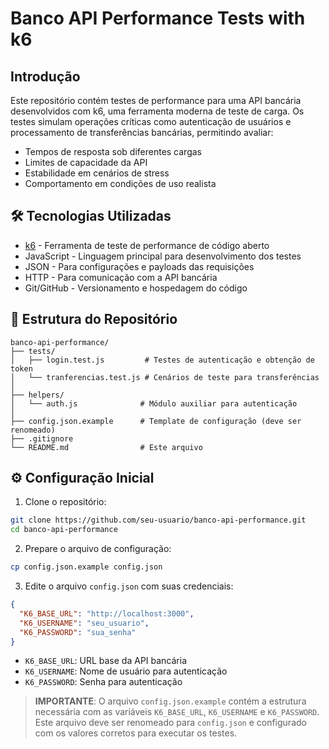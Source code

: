 # Banco API Performance Tests with k6

## Introdução

Este repositório contém testes de performance para uma API bancária desenvolvidos com k6, uma ferramenta moderna de teste de carga. Os testes simulam operações críticas como autenticação de usuários e processamento de transferências bancárias, permitindo avaliar:

- Tempos de resposta sob diferentes cargas
- Limites de capacidade da API
- Estabilidade em cenários de stress
- Comportamento em condições de uso realista

## 🛠 Tecnologias Utilizadas

- [k6](https://k6.io/) - Ferramenta de teste de performance de código aberto
- JavaScript - Linguagem principal para desenvolvimento dos testes
- JSON - Para configurações e payloads das requisições
- HTTP - Para comunicação com a API bancária
- Git/GitHub - Versionamento e hospedagem do código

## 📂 Estrutura do Repositório

```
banco-api-performance/
├── tests/
│   ├── login.test.js         # Testes de autenticação e obtenção de token
│   └── tranferencias.test.js # Cenários de teste para transferências
│
├── helpers/
│   └── auth.js              # Módulo auxiliar para autenticação
│
├── config.json.example      # Template de configuração (deve ser renomeado)
├── .gitignore
└── README.md                # Este arquivo
```

## ⚙️ Configuração Inicial

1. Clone o repositório:
```bash
git clone https://github.com/seu-usuario/banco-api-performance.git
cd banco-api-performance
```

2. Prepare o arquivo de configuração:
```bash
cp config.json.example config.json
```

3. Edite o arquivo `config.json` com suas credenciais:
```json
{
  "K6_BASE_URL": "http://localhost:3000",
  "K6_USERNAME": "seu_usuario",
  "K6_PASSWORD": "sua_senha"
}
```

* `K6_BASE_URL`: URL base da API bancária
* `K6_USERNAME`: Nome de usuário para autenticação
* `K6_PASSWORD`: Senha para autenticação

> **IMPORTANTE**: O arquivo `config.json.example` contém a estrutura necessária com as variáveis `K6_BASE_URL`, `K6_USERNAME` e `K6_PASSWORD`. Este arquivo deve ser renomeado para `config.json` e configurado com os valores corretos para executar os testes.
